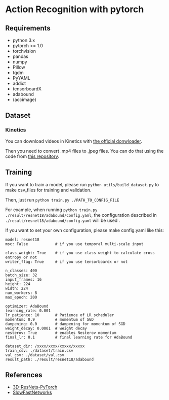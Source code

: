 # Action Recognition with pytorch

## Requirements
* python 3.x
* pytorch >= 1.0
* torchvision
* pandas
* numpy
* Pillow
* tqdm
* PyYAML
* addict
* tensorboardX
* adabound
* (accimage)

## Dataset
### Kinetics

You can download videos in Kinetics with [the official donwloader](https://github.com/activitynet/ActivityNet/tree/master/Crawler/Kinetics).

Then you need to convert .mp4 files to .jpeg files.
You can do that using the code from [this repository](https://github.com/kenshohara/3D-ResNets-PyTorch/tree/work).

## Training
If you want to train a model, please run `python utils/build_dataset.py` to make csv_files for training and validation.

Then, just run `python train.py ./PATH_TO_CONFIG_FILE`

For example, when running `python train.py ./result/resnet18/adabound/config.yaml`,
the configuration described in `./result/resnet18/adabound/config.yaml` will be used .

If you want to set your own configuration, please make config.yaml like this:
```
model: resnet18
msc: False            # if you use temporal multi-scale input

class_weight: True    # if you use class weight to calculate cross entropy or not
writer_flag: True     # if you use tensorboardx or not

n_classes: 400
batch_size: 32
input_frames: 16
height: 224
width: 224
num_workers: 8
max_epoch: 200

optimizer: AdaBound
learning_rate: 0.001
lr_patience: 10       # Patience of LR scheduler
momentum: 0.9         # momentum of SGD
dampening: 0.0        # dampening for momentum of SGD
weight_decay: 0.0001  # weight decay
nesterov: True        # enables Nesterov momentum
final_lr: 0.1         # final learning rate for AdaBound

dataset_dir: /xxxx/xxxx/xxxxx/xxxxx
train_csv: ./dataset/train.csv
val_csv: ./dataset/val.csv
result_path: ./result/resnet18/adabound
```

## References
* [3D-ResNets-PyTorch](https://github.com/kenshohara/3D-ResNets-PyTorch)
* [SlowFastNetworks](https://github.com/r1ch88/SlowFastNetworks)
